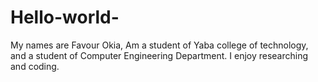 # Hello-world-
My names are Favour Okia, 
Am a student of Yaba college of technology, and a student of Computer Engineering Department.
I enjoy researching and coding.
